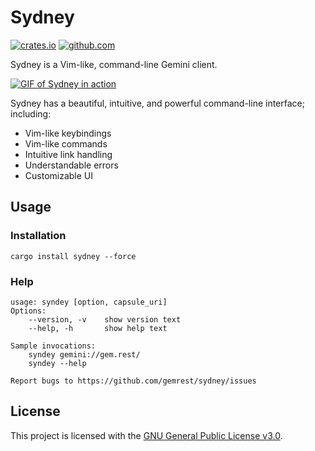 # Sydney

[![crates.io](https://img.shields.io/crates/v/sydney.svg)](https://crates.io/crates/sydney)
[![github.com](https://github.com/gemrest/sydney/actions/workflows/rust.yaml/badge.svg?branch=main)](https://github.com/gemrest/sydney/actions/workflows/rust.yaml)

Sydney is a Vim-like, command-line Gemini client.

[![GIF of Sydney in action](https://host.fuwn.me/m3q9cny6pr5f.png)](https://host.fuwn.me/m3q9cny6pr5f.png)

Sydney has a beautiful, intuitive, and powerful command-line interface;
including:

- Vim-like keybindings
- Vim-like commands
- Intuitive link handling
- Understandable errors
- Customizable UI

## Usage

### Installation

```shell
cargo install sydney --force
```

### Help

```shell
usage: syndey [option, capsule_uri]
Options:
    --version, -v    show version text
    --help, -h       show help text

Sample invocations:
    syndey gemini://gem.rest/
    syndey --help

Report bugs to https://github.com/gemrest/sydney/issues

```

## License

This project is licensed with the [GNU General Public License v3.0](https://github.com/gemrest/sydney/blob/main/LICENSE).
